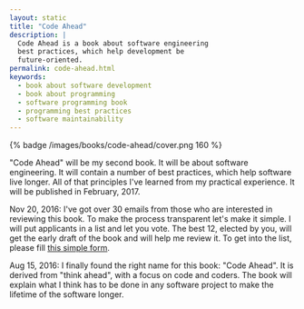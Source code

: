 ```yaml
---
layout: static
title: "Code Ahead"
description: |
  Code Ahead is a book about software engineering
  best practices, which help development be
  future-oriented.
permalink: code-ahead.html
keywords:
  - book about software development
  - book about programming
  - software programming book
  - programming best practices
  - software maintainability
---
```


{% badge /images/books/code-ahead/cover.png 160 %}

"Code Ahead" will be my second book. It will be about software engineering. It
will contain a number of best practices, which help software live longer.
All of that principles I've learned from my practical experience. It will
be published in February, 2017.

<!--more-->

Nov 20, 2016:
I've got over 30 emails from those who are interested in reviewing
this book. To make the process transparent let's make it simple. I will put
applicants in a list and let you vote. The best 12, elected by you,
will get the early draft of the book and will help me review it. To
get into the list, please fill
[this simple form](https://docs.google.com/forms/d/1nW8lD1YsW4x78iy2LreZ-FVoyoD5s5_MydVH9LGJImA).

Aug 15, 2016:
I finally found the right name for this book: "Code Ahead". It is derived
from "think ahead", with a focus on code and coders. The book will
explain what I think has to be done in any software project to make
the lifetime of the software longer.

